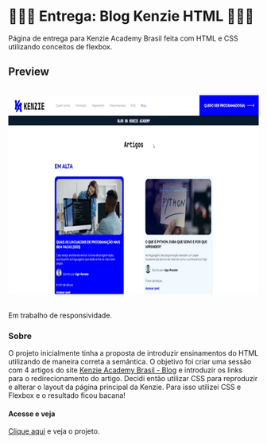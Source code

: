 <h1>👨🏻‍💻 Entrega: Blog Kenzie HTML 👨🏻‍💻</h1>

<p>Página de entrega para Kenzie Academy Brasil feita com HTML e CSS utilizando conceitos de flexbox.</p>

<h2>Preview</h2>
<br>
<div> <img src='assets/img/Blog_Kenzie_Full.gif' height='400'> </div>
<br>

Em trabalho de responsividade.

<h3>Sobre</h3>
<p>O projeto inicialmente tinha a proposta de introduzir ensinamentos do HTML utilizando de maneira correta a semântica. O objetivo foi criar uma sessão com 4 artigos do site <a href="https://kenzie.com.br/blog/" target="_blank">Kenzie Academy Brasil - Blog</a> e introduzir os links para o redirecionamento do artigo. Decidi então utilizar CSS para reproduzir e alterar o layout da página principal da Kenzie. Para isso utilizei CSS e Flexbox e o resultado ficou bacana!</p>

<h4>Acesse e veja</h4>
<p><a href="https://igorttdp.github.io/Blog-Kenzie/" target="_blank">Clique aqui</a> e veja o projeto.</p>